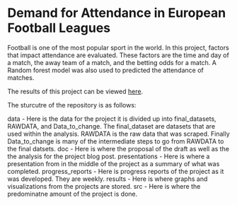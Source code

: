 # Demand for Attendance in European Football Leagues

Football is one of the most popular sport in the world. In this project, factors that impact attendance are evaluated. These factors are the time and day of a match, the away team of a match, and the betting odds for a match. A Random forest model was also used to predicted the attendance of matches. 

The results of this project can be viewed [here](https://matthewlwilcox.github.io/Capstone/doc/Blog_post.html).

The sturcutre of the repository is as follows:

data - Here is the data for the project it is divided up into final_datasets, RAWDATA, and Data_to_change. The final_dataset are datasets that are used within the analysis. RAWDATA is the raw data that was scraped. Finally Data_to_change is many of the intermediate steps to go from RAWDATA to the final datsets.
doc - Here is where the proposal of the draft as well as the the analysis for the project blog post.
presentations - Here is where a presentation from in the middle of the project as a summary of what was completed. 
progress_reports - Here is progress reports of the project as it was developed. They are weekly.
results - Here is where graphs and visualizations from the projects are stored.
src - Here is where the predominatne amount of the project is done. 

